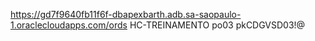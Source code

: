 https://gd7f9640fb11f6f-dbapexbarth.adb.sa-saopaulo-1.oraclecloudapps.com/ords
HC-TREINAMENTO
po03
pkCDGVSD03!@